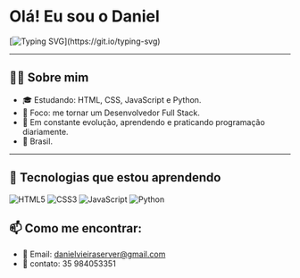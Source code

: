 # Olá! Eu sou o Daniel

[![Typing SVG](https://readme-typing-svg.herokuapp.com?font=Fira+Code&size=24&pause=1000&color=F70000&vCenter=true&width=435&lines=Desenvolvedor+em+formação!;Fanatico+por+tecnologia;Foco:+FullStack+Developer!)](https://git.io/typing-svg)

---

## 👨‍💻 Sobre mim

- 🎓 Estudando: HTML, CSS, JavaScript e Python.  
- 🎯 Foco: me tornar um Desenvolvedor Full Stack.  
- 🚀 Em constante evolução, aprendendo e praticando programação diariamente.  
- 📍 Brasil.  

---

## 🚀 Tecnologias que estou aprendendo

![HTML5](https://img.shields.io/badge/HTML5-E34F26?style=for-the-badge&logo=html5&logoColor=white)
![CSS3](https://img.shields.io/badge/CSS3-1572B6?style=for-the-badge&logo=css3&logoColor=white)
![JavaScript](https://img.shields.io/badge/JavaScript-F7DF1E?style=for-the-badge&logo=javascript&logoColor=black)
![Python](https://img.shields.io/badge/Python-3776AB?style=for-the-badge&logo=python&logoColor=white)

## 📫 Como me encontrar:

- 📧 Email: danielvieiraserver@gmail.com
- 📲 contato: 35 984053351
